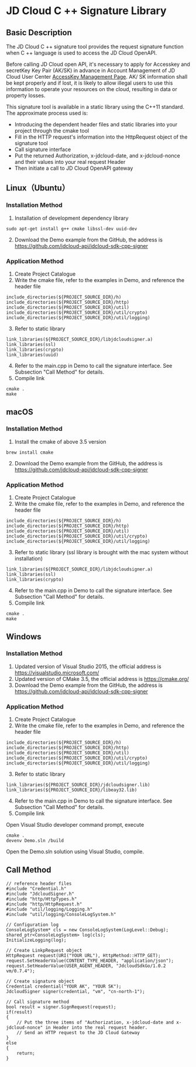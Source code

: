 
# JD Cloud C ++ Signature Library
## Basic Description
The JD Cloud C ++ signature tool provides the request signature function when C ++ language is used to access the JD Cloud OpenAPI.

Before calling JD Cloud open API, it's necessary to apply for Accesskey and secretKey Key Pair (AK/SK) in advance in Account Management of JD Cloud User Center [AccessKey Management Page](https://uc.jdcloud.com/accesskey/index). AK/ SK information shall be kept properly and if lost, it is likely to allow illegal users to use this information to operate your resources on the cloud, resulting in data or property losses.

This signature tool is available in a static library using the C++11 standard. The approximate process used is:
- Introducing the dependent header files and static libraries into your project through the cmake tool
- Fill in the HTTP request's information into the HttpRequest object of the signature tool
- Call signature interface
- Put the returned Authorization, x-jdcloud-date, and x-jdcloud-nonce and their values into your real request Header
- Then initiate a call to JD Cloud OpenAPI gateway

## Linux（Ubuntu）
### Installation Method
1) Installation of development dependency library
```
sudo apt-get install g++ cmake libssl-dev uuid-dev
```
2) Download the Demo example from the GitHub, the address is https://github.com/jdcloud-api/jdcloud-sdk-cpp-signer

### Application Method
1) Create Project Catalogue
2) Write the cmake file, refer to the examples in Demo, and reference the header file
```
include_directories(${PROJECT_SOURCE_DIR}/h)
include_directories(${PROJECT_SOURCE_DIR}/http)
include_directories(${PROJECT_SOURCE_DIR}/util)
include_directories(${PROJECT_SOURCE_DIR}/util/crypto)
include_directories(${PROJECT_SOURCE_DIR}/util/logging)
```
3) Refer to static library
```
link_libraries(${PROJECT_SOURCE_DIR}/libjdcloudsigner.a)
link_libraries(ssl)
link_libraries(crypto)
link_libraries(uuid)
```
4) Refer to the main.cpp in Demo to call the signature interface. See Subsection "Call Method" for details.
5) Compile link
```
cmake .
make
```

## macOS
### Installation Method
1) Install the cmake of above 3.5 version
```
brew install cmake
```
2) Download the Demo example from the GitHub, the address is https://github.com/jdcloud-api/jdcloud-sdk-cpp-signer

### Application Method
1) Create Project Catalogue
2) Write the cmake file, refer to the examples in Demo, and reference the header file
```
include_directories(${PROJECT_SOURCE_DIR}/h)
include_directories(${PROJECT_SOURCE_DIR}/http)
include_directories(${PROJECT_SOURCE_DIR}/util)
include_directories(${PROJECT_SOURCE_DIR}/util/crypto)
include_directories(${PROJECT_SOURCE_DIR}/util/logging)
```
3) Refer to static library (ssl library is brought with the mac system without installation)
```
link_libraries(${PROJECT_SOURCE_DIR}/libjdcloudsigner.a)
link_libraries(ssl)
link_libraries(crypto)
```
4) Refer to the main.cpp in Demo to call the signature interface. See Subsection "Call Method" for details.
5) Compile link
```
cmake .
make
```
## Windows
### Installation Method
1) Updated version of Visual Studio 2015, the official address is https://visualstudio.microsoft.com/
2) Updated version of CMake 3.5, the official address is https://cmake.org/
3) Download the Demo example from the GitHub, the address is https://github.com/jdcloud-api/jdcloud-sdk-cpp-signer

### Application Method
1) Create Project Catalogue
2) Write the cmake file, refer to the examples in Demo, and reference the header file
```
include_directories(${PROJECT_SOURCE_DIR}/h)
include_directories(${PROJECT_SOURCE_DIR}/http)
include_directories(${PROJECT_SOURCE_DIR}/util)
include_directories(${PROJECT_SOURCE_DIR}/util/crypto)
include_directories(${PROJECT_SOURCE_DIR}/util/logging)
```
3) Refer to static library
```
link_libraries(${PROJECT_SOURCE_DIR}/jdcloudsigner.lib)
link_libraries(${PROJECT_SOURCE_DIR}/libeay32.lib)
```
4) Refer to the main.cpp in Demo to call the signature interface. See Subsection "Call Method" for details.
5) Compile link

Open Visual Studio developer command prompt, execute
```
cmake .
devenv Demo.sln /build
```

Open the Demo.sln solution using Visual Studio, compile.

## Call Method
```
// reference header files
#include "Credential.h"
#include "JdcloudSigner.h"
#include "http/HttpTypes.h"
#include "http/HttpRequest.h"
#include "util/logging/Logging.h"
#include "util/logging/ConsoleLogSystem.h"

// Configuration log
ConsoleLogSystem* cls = new ConsoleLogSystem(LogLevel::Debug);
shared_ptr<ConsoleLogSystem> log(cls);
InitializeLogging(log);

// Create LinkpRequest object
HttpRequest request(URI("YOUR URL"), HttpMethod::HTTP_GET);
request.SetHeaderValue(CONTENT_TYPE_HEADER, "application/json");
request.SetHeaderValue(USER_AGENT_HEADER, "JdcloudSdkGo/1.0.2 vm/0.7.4");

// Create signature object
Credential credential("YOUR AK", "YOUR SK");
JdcloudSigner signer(credential, "vm", "cn-north-1");

// Call signature method
bool result = signer.SignRequest(request);
if(result)
{
    // Put the three items of "Authorization, x-jdcloud-date and x-jdcloud-nonce" in Header into the real request header.
    // Send an HTTP request to the JD Cloud Gateway
}
else
{
    return;
}
```
